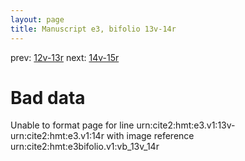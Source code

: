 ```yaml
---
layout: page
title: Manuscript e3, bifolio 13v-14r
---
```


prev: [12v-13r](../12v-13r/) next: [14v-15r](../14v-15r/)

# Bad data

Unable to format page for line urn:cite2:hmt:e3.v1:13v-urn:cite2:hmt:e3.v1:14r with image reference urn:cite2:hmt:e3bifolio.v1:vb_13v_14r
